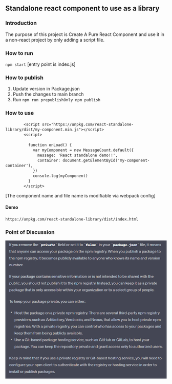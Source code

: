 ## Standalone react component to use as a library

###  Introduction
The purpose of this project is Create A Pure React Component and use it in a non-react project by only adding a script file.

### How to run

`npm start` 
[entry point is index.js]

### How to publish
1. Update version in Package.json
2. Push the changes to main branch
3. Run
    `npm run prepublishOnly
     npm publish`

### How to use
````
        <script src="https://unpkg.com/react-standalone-library/dist/my-component.min.js"></script>
        <script>
        
          function onLoad() {
            var myComponent = new MessageCount.default({
              message: 'React standalone demo!!',
              container: document.getElementById('my-component-container'),
            })
            console.log(myComponent)
          }
        </script>

````
[The component name and file name is modifiable via webpack config]

#### Demo
`https://unpkg.com/react-standalone-library/dist/index.html`

### Point of Discussion
 ![img.png](img.png)
